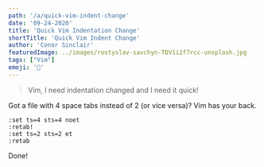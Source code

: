 ```yaml
---
path: '/a/quick-vim-indent-change'
date: '09-24-2020'
title: 'Quick Vim Indentation Change'
shortTitle: 'Quick Vim Indent Change'
author: 'Conor Sinclair'
featuredImage: ../images/rostyslav-savchyn-TDV1i2f7rcc-unsplash.jpg
tags: ["Vim"]
emoji: '🔱'
---
```


> Vim, I need indentation changed and I need it quick!

Got a file with 4 space tabs instead of 2 (or vice versa)? Vim has your back.

```vim
:set ts=4 sts=4 noet
:retab!
:set ts=2 sts=2 et
:retab
```

Done!
